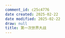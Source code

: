 ```yaml
---
comment_id: c25c4776
date created: 2025-02-22
date modified: 2025-02-22
draw: null
title: 第一次世界大战
---
```

